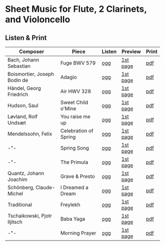 # Sheet Music for Flute, 2 Clarinets, and Violoncello

## Listen & Print

Composer | Piece | Listen | Preview | Print
-------- | ----- | ------ | ------- | -----
Bach, Johann Sebastian | Fuge BWV 579 | [ogg](http://cellist.bplaced.net/ogg/Bach,%20Johann%20Sebastian/bach_fuge_bwv_579.ogg) | [1st page](https://raw.githubusercontent.com/cellist/Lilypond-Sheet-Music/master/Fl%2C%20Klar%2C%20Klar%2C%20Vlc/Bach%2C%20Johann%20Sebastian/Fuge%20BWV%20579/preview.png) | [pdf](https://github.com/cellist/Lilypond-Sheet-Music/raw/master/Fl%2C%20Klar%2C%20Klar%2C%20Vlc/Bach%2C%20Johann%20Sebastian/Fuge%20BWV%20579/bach_fuge_bwv_579.pdf)
Boismortier, Joseph Bodin de | Adagio | [ogg](http://cellist.bplaced.net/ogg/Boismortier,%20Joseph%20Bodin%20de/boismortier_adagio.ogg) | [1st page](https://raw.githubusercontent.com/cellist/Lilypond-Sheet-Music/master/Fl%2C%20Klar%2C%20Klar%2C%20Vlc/Boismortier%2C%20Joseph%20Bodin%20de/Adagio/preview.png) | [pdf](https://github.com/cellist/Lilypond-Sheet-Music/raw/master/Fl%2C%20Klar%2C%20Klar%2C%20Vlc/Boismortier%2C%20Joseph%20Bodin%20de/Adagio/boismortier_adagio.pdf)
Händel, Georg Friedrich | Air HWV 328 | [ogg](http://cellist.bplaced.net/ogg/H%c3%a4ndel,%20Georg%20Friedrich/h%c3%a4ndel_air.ogg) | [1st page](https://raw.githubusercontent.com/cellist/Lilypond-Sheet-Music/master/Fl%2C%20Klar%2C%20Klar%2C%20Vlc/H%C3%A4ndel%2C%20Georg%20Friedrich/Air/preview.png) | [pdf](https://github.com/cellist/Lilypond-Sheet-Music/raw/master/Fl%2C%20Klar%2C%20Klar%2C%20Vlc/H%C3%A4ndel%2C%20Georg%20Friedrich/Air/h%C3%A4ndel_air.pdf)
Hudson, Saul | Sweet Child o'Mine | [ogg](http://cellist.bplaced.net/ogg/Hudson,%20Saul/hudson_sweet_child.ogg) | [1st page](https://raw.githubusercontent.com/cellist/Lilypond-Sheet-Music/master/Fl%2C%20Klar%2C%20Klar%2C%20Vlc/Hudson%2C%20Saul/Sweet%20Child%20o%20Mine/preview.png) | [pdf](https://github.com/cellist/Lilypond-Sheet-Music/raw/master/Fl%2C%20Klar%2C%20Klar%2C%20Vlc/Hudson%2C%20Saul/Sweet%20Child%20o%20Mine/hudson_sweet_child.pdf)
Løvland, Rolf Undsæt | You raise me up | [ogg](http://cellist.bplaced.net/ogg/L%c3%b8vland,%20Rolf%20Unds%c3%a6t/l%c3%b8vland_you_raise_me_up.ogg) | [1st page](https://raw.githubusercontent.com/cellist/Lilypond-Sheet-Music/master/Fl%2C%20Klar%2C%20Klar%2C%20Vlc/L%C3%B8vland%2C%20Rolf%20Unds%C3%A6t/You%20raise%20me%20up/preview.png) | [pdf](https://github.com/cellist/Lilypond-Sheet-Music/raw/master/Fl%2C%20Klar%2C%20Klar%2C%20Vlc/L%C3%B8vland%2C%20Rolf%20Unds%C3%A6t/You%20raise%20me%20up/l%C3%B8vland_you_raise_me_up.pdf)
Mendelssohn, Felix | Celebration of Spring | [ogg](http://cellist.bplaced.net/ogg/Mendelssohn-Bartholdy,%20Felix/mendelssohn_fr%c3%bchlingsfeier.ogg) | [1st page](https://raw.githubusercontent.com/cellist/Lilypond-Sheet-Music/master/Fl%2C%20Klar%2C%20Klar%2C%20Vlc/Mendelssohn-Bartholdy%2C%20Felix/Fr%C3%BChlingsfeier/preview.png) | [pdf](https://github.com/cellist/Lilypond-Sheet-Music/raw/master/Fl%2C%20Klar%2C%20Klar%2C%20Vlc/Mendelssohn-Bartholdy%2C%20Felix/Fr%C3%BChlingsfeier/mendelssohn_fr%C3%BChlingsfeier.pdf)
-"- | Spring Song | [ogg](http://cellist.bplaced.net/ogg/Mendelssohn-Bartholdy,%20Felix/mendelssohn_fr%c3%bchlingsahnung.ogg) | [1st page](https://raw.githubusercontent.com/cellist/Lilypond-Sheet-Music/master/Fl%2C%20Klar%2C%20Klar%2C%20Vlc/Mendelssohn-Bartholdy%2C%20Felix/Fr%C3%BChlingsahnung/preview.png) | [pdf](https://github.com/cellist/Lilypond-Sheet-Music/raw/master/Fl%2C%20Klar%2C%20Klar%2C%20Vlc/Mendelssohn-Bartholdy%2C%20Felix/Fr%C3%BChlingsahnung/mendelssohn_fr%C3%BChlingsahnung.pdf)
-"- | The Primula | [ogg](http://cellist.bplaced.net/ogg/Mendelssohn-Bartholdy,%20Felix/mendelssohn_die_primel.ogg) | [1st page](https://raw.githubusercontent.com/cellist/Lilypond-Sheet-Music/master/Fl%2C%20Klar%2C%20Klar%2C%20Vlc/Mendelssohn-Bartholdy%2C%20Felix/Die%20Primel/preview.png) | [pdf](https://github.com/cellist/Lilypond-Sheet-Music/raw/master/Fl%2C%20Klar%2C%20Klar%2C%20Vlc/Mendelssohn-Bartholdy%2C%20Felix/Die%20Primel/mendelssohn_die_primel.pdf)
Quantz, Johann Joachim | Grave & Presto | [ogg](http://cellist.bplaced.net/ogg/Quantz,%20Johann%20Joachim/quantz_grave_presto.ogg) | [1st page](https://raw.githubusercontent.com/cellist/Lilypond-Sheet-Music/master/Fl%2C%20Klar%2C%20Klar%2C%20Vlc/Quantz%2C%20Johann%20Joachim/Grave%20und%20Presto/preview.png) | [pdf](https://github.com/cellist/Lilypond-Sheet-Music/raw/master/Fl%2C%20Klar%2C%20Klar%2C%20Vlc/Quantz%2C%20Johann%20Joachim/Grave%20und%20Presto/quantz_grave_presto.pdf)
Schönberg, Claude-Michel | I Dreamed a Dream | [ogg](http://cellist.bplaced.net/ogg/Sch%c3%b6nberg,%20Claude-Michel/sch%c3%b6nberg_i_dreamed_a_dream.ogg) | [1st page](https://raw.githubusercontent.com/cellist/Lilypond-Sheet-Music/master/Fl%2C%20Klar%2C%20Klar%2C%20Vlc/Sch%C3%B6nberg%2C%20Claude-Michel/I%20Dreamed%20a%20Dream/preview.png) | [pdf](https://github.com/cellist/Lilypond-Sheet-Music/raw/master/Fl%2C%20Klar%2C%20Klar%2C%20Vlc/Sch%C3%B6nberg%2C%20Claude-Michel/I%20Dreamed%20a%20Dream/sch%C3%B6nberg_i_dreamed_a_dream.pdf)
Traditional | Freylekh | [ogg](http://cellist.bplaced.net/ogg/Traditional/traditional_freylekh.ogg) | [1st page](https://raw.githubusercontent.com/cellist/Lilypond-Sheet-Music/master/Fl%2C%20Klar%2C%20Klar%2C%20Vlc/Traditional/Freylekh/preview.png) | [pdf](https://github.com/cellist/Lilypond-Sheet-Music/raw/master/Fl%2C%20Klar%2C%20Klar%2C%20Vlc/Traditional/Freylekh/traditional_freylekh.pdf)
Tschaikowski, Pjotr Iljitsch | Baba Yaga | [ogg](http://cellist.bplaced.net/ogg/Tschaikowski,%20Pjotr%20Iljitsch/tschaikowski_die_hexe.ogg) | [1st page](https://raw.githubusercontent.com/cellist/Lilypond-Sheet-Music/master/Fl%2C%20Klar%2C%20Klar%2C%20Vlc/Tschaikowski%2C%20Pjotr%20Iljitsch/Die%20Hexe/preview.png) | [pdf](https://github.com/cellist/Lilypond-Sheet-Music/raw/master/Fl%2C%20Klar%2C%20Klar%2C%20Vlc/Tschaikowski%2C%20Pjotr%20Iljitsch/Die%20Hexe/tschaikowski_die_hexe.pdf)
-"- | Morning Prayer | [ogg](http://cellist.bplaced.net/ogg/Tschaikowski,%20Pjotr%20Iljitsch/tschaikowski_morgengebet.ogg) | [1st page](https://github.com/cellist/Lilypond-Sheet-Music/raw/master/Fl%2C%20Klar%2C%20Klar%2C%20Vlc/Tschaikowski%2C%20Pjotr%20Iljitsch/Morgengebet/preview.png) | [pdf](https://github.com/cellist/Lilypond-Sheet-Music/raw/master/Fl%2C%20Klar%2C%20Klar%2C%20Vlc/Tschaikowski%2C%20Pjotr%20Iljitsch/Morgengebet/tschaikowski_morgengebet.pdf)
 
